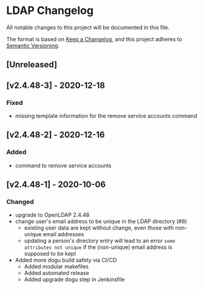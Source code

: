 # LDAP Changelog
All notable changes to this project will be documented in this file.

The format is based on [Keep a Changelog](https://keepachangelog.com/en/1.0.0/),
and this project adheres to [Semantic Versioning](https://semver.org/spec/v2.0.0.html).

## [Unreleased]

## [v2.4.48-3] - 2020-12-18
### Fixed
- missing template information for the remove service accounts command

## [v2.4.48-2] - 2020-12-16
### Added
- command to remove service accounts

## [v2.4.48-1] - 2020-10-06
### Changed
- upgrade to OpenLDAP 2.4.48
- change user's email address to be unique in the LDAP directory (#8)
   - existing user data are kept without change, even those with non-unique email addresses
   - updating a person's directory entry will lead to an error `some attributes not unique` if the (non-unique) email address is supposed to be kept
- Added more dogu build safety via CI/CD
    - Added modular makefiles
    - Added automated release
    - Added upgrade dogu step in Jenkinsfile